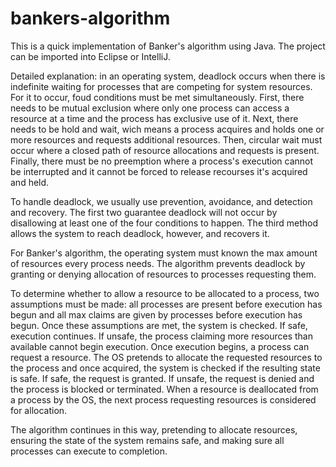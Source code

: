 # bankers-algorithm
This is a quick implementation of Banker's algorithm using Java. The project can be imported into Eclipse or IntelliJ.

Detailed explanation: in an operating system, deadlock occurs when there is indefinite waiting for processes that are competing for system resources. For it to occur, foud conditions must be met simultaneously. First, there needs to be mutual exclusion where only one process can access a resource at a time and the process has exclusive use of it. Next, there needs to be hold and wait, wich means a process acquires and holds one or more resources and requests additional resources. Then, circular wait must occur where a closed path of resource allocations and requests is present. Finally, there must be no preemption where a process's execution cannot be interrupted and it cannot be forced to release recourses it's acquired and held.

To handle deadlock, we usually use prevention, avoidance, and detection and recovery. The first two guarantee deadlock will not occur by disallowing at least one of the four conditions to happen. The third method allows the system to reach deadlock, however, and recovers it.

For Banker's algorithm, the operating system must known the max amount of resources every process needs. The algorithm prevents deadlock by granting or denying allocation of resources to processes requesting them.

To determine whether to allow a resource to be allocated to a process, two assumptions must be made: all processes are present before execution has begun and all max claims are given by processes before execution has begun. Once these assumptions are met, the system is checked. If safe, execution continues. If unsafe, the process claiming more resources than available cannot begin execution. Once execution begins, a process can request a resource. The OS pretends to allocate the requested resources to the process and once acquired, the system is checked if the resulting state is safe. If safe, the request is granted. If unsafe, the request is denied and the process is blocked or terminated. When a resource is deallocated from a process by the OS, the next process requesting resources is considered for allocation.

The algorithm continues in this way, pretending to allocate resources, ensuring the state of the system remains safe, and making sure all processes can execute to completion.
